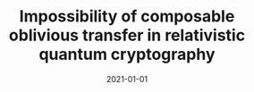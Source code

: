 ---
title: "Impossibility of composable oblivious transfer in relativistic quantum cryptography"
collection: publications
category: preprints
permalink: '/publication/2021-01-01-impossibility-or-oblivious-transfer'
date: 2021-01-01
arxivurl: 'https://arxiv.org/abs/2106.11200'
---
